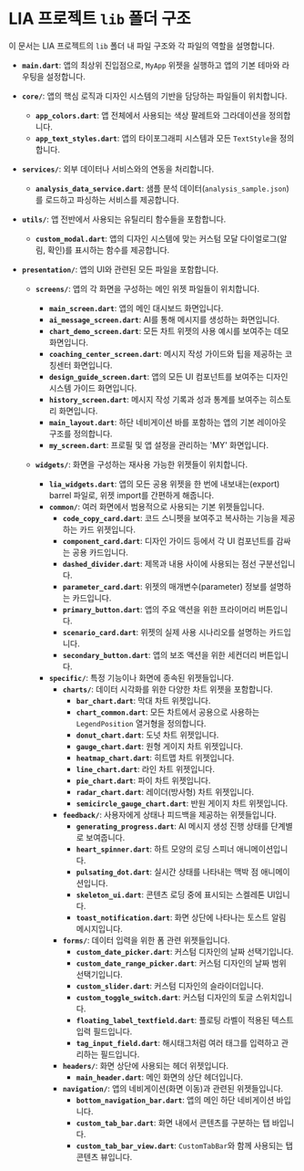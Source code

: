 # LIA 프로젝트 `lib` 폴더 구조

이 문서는 LIA 프로젝트의 `lib` 폴더 내 파일 구조와 각 파일의 역할을 설명합니다.

-   **`main.dart`**: 앱의 최상위 진입점으로, `MyApp` 위젯을 실행하고 앱의 기본 테마와 라우팅을 설정합니다.

-   **`core/`**: 앱의 핵심 로직과 디자인 시스템의 기반을 담당하는 파일들이 위치합니다.
    -   **`app_colors.dart`**: 앱 전체에서 사용되는 색상 팔레트와 그라데이션을 정의합니다.
    -   **`app_text_styles.dart`**: 앱의 타이포그래피 시스템과 모든 `TextStyle`을 정의합니다.

-   **`services/`**: 외부 데이터나 서비스와의 연동을 처리합니다.
    -   **`analysis_data_service.dart`**: 샘플 분석 데이터(`analysis_sample.json`)를 로드하고 파싱하는 서비스를 제공합니다.

-   **`utils/`**: 앱 전반에서 사용되는 유틸리티 함수들을 포함합니다.
    -   **`custom_modal.dart`**: 앱의 디자인 시스템에 맞는 커스텀 모달 다이얼로그(알림, 확인)를 표시하는 함수를 제공합니다.

-   **`presentation/`**: 앱의 UI와 관련된 모든 파일을 포함합니다.
    -   **`screens/`**: 앱의 각 화면을 구성하는 메인 위젯 파일들이 위치합니다.
        -   **`main_screen.dart`**: 앱의 메인 대시보드 화면입니다.
        -   **`ai_message_screen.dart`**: AI를 통해 메시지를 생성하는 화면입니다.
        -   **`chart_demo_screen.dart`**: 모든 차트 위젯의 사용 예시를 보여주는 데모 화면입니다.
        -   **`coaching_center_screen.dart`**: 메시지 작성 가이드와 팁을 제공하는 코칭센터 화면입니다.
        -   **`design_guide_screen.dart`**: 앱의 모든 UI 컴포넌트를 보여주는 디자인 시스템 가이드 화면입니다.
        -   **`history_screen.dart`**: 메시지 작성 기록과 성과 통계를 보여주는 히스토리 화면입니다.
        -   **`main_layout.dart`**: 하단 네비게이션 바를 포함하는 앱의 기본 레이아웃 구조를 정의합니다.
        -   **`my_screen.dart`**: 프로필 및 앱 설정을 관리하는 'MY' 화면입니다.

    -   **`widgets/`**: 화면을 구성하는 재사용 가능한 위젯들이 위치합니다.
        -   **`lia_widgets.dart`**: 앱의 모든 공용 위젯을 한 번에 내보내는(export) barrel 파일로, 위젯 import를 간편하게 해줍니다.
        -   **`common/`**: 여러 화면에서 범용적으로 사용되는 기본 위젯들입니다.
            -   **`code_copy_card.dart`**: 코드 스니펫을 보여주고 복사하는 기능을 제공하는 카드 위젯입니다.
            -   **`component_card.dart`**: 디자인 가이드 등에서 각 UI 컴포넌트를 감싸는 공용 카드입니다.
            -   **`dashed_divider.dart`**: 제목과 내용 사이에 사용되는 점선 구분선입니다.
            -   **`parameter_card.dart`**: 위젯의 매개변수(parameter) 정보를 설명하는 카드입니다.
            -   **`primary_button.dart`**: 앱의 주요 액션을 위한 프라이머리 버튼입니다.
            -   **`scenario_card.dart`**: 위젯의 실제 사용 시나리오를 설명하는 카드입니다.
            -   **`secondary_button.dart`**: 앱의 보조 액션을 위한 세컨더리 버튼입니다.
        -   **`specific/`**: 특정 기능이나 화면에 종속된 위젯들입니다.
            -   **`charts/`**: 데이터 시각화를 위한 다양한 차트 위젯을 포함합니다.
                -   **`bar_chart.dart`**: 막대 차트 위젯입니다.
                -   **`chart_common.dart`**: 모든 차트에서 공용으로 사용하는 `LegendPosition` 열거형을 정의합니다.
                -   **`donut_chart.dart`**: 도넛 차트 위젯입니다.
                -   **`gauge_chart.dart`**: 원형 게이지 차트 위젯입니다.
                -   **`heatmap_chart.dart`**: 히트맵 차트 위젯입니다.
                -   **`line_chart.dart`**: 라인 차트 위젯입니다.
                -   **`pie_chart.dart`**: 파이 차트 위젯입니다.
                -   **`radar_chart.dart`**: 레이더(방사형) 차트 위젯입니다.
                -   **`semicircle_gauge_chart.dart`**: 반원 게이지 차트 위젯입니다.
            -   **`feedback/`**: 사용자에게 상태나 피드백을 제공하는 위젯들입니다.
                -   **`generating_progress.dart`**: AI 메시지 생성 진행 상태를 단계별로 보여줍니다.
                -   **`heart_spinner.dart`**: 하트 모양의 로딩 스피너 애니메이션입니다.
                -   **`pulsating_dot.dart`**: 실시간 상태를 나타내는 맥박 점 애니메이션입니다.
                -   **`skeleton_ui.dart`**: 콘텐츠 로딩 중에 표시되는 스켈레톤 UI입니다.
                -   **`toast_notification.dart`**: 화면 상단에 나타나는 토스트 알림 메시지입니다.
            -   **`forms/`**: 데이터 입력을 위한 폼 관련 위젯들입니다.
                -   **`custom_date_picker.dart`**: 커스텀 디자인의 날짜 선택기입니다.
                -   **`custom_date_range_picker.dart`**: 커스텀 디자인의 날짜 범위 선택기입니다.
                -   **`custom_slider.dart`**: 커스텀 디자인의 슬라이더입니다.
                -   **`custom_toggle_switch.dart`**: 커스텀 디자인의 토글 스위치입니다.
                -   **`floating_label_textfield.dart`**: 플로팅 라벨이 적용된 텍스트 입력 필드입니다.
                -   **`tag_input_field.dart`**: 해시태그처럼 여러 태그를 입력하고 관리하는 필드입니다.
            -   **`headers/`**: 화면 상단에 사용되는 헤더 위젯입니다.
                -   **`main_header.dart`**: 메인 화면의 상단 헤더입니다.
            -   **`navigation/`**: 앱의 네비게이션(화면 이동)과 관련된 위젯들입니다.
                -   **`bottom_navigation_bar.dart`**: 앱의 메인 하단 네비게이션 바입니다.
                -   **`custom_tab_bar.dart`**: 화면 내에서 콘텐츠를 구분하는 탭 바입니다.
                -   **`custom_tab_bar_view.dart`**: `CustomTabBar`와 함께 사용되는 탭 콘텐츠 뷰입니다.
